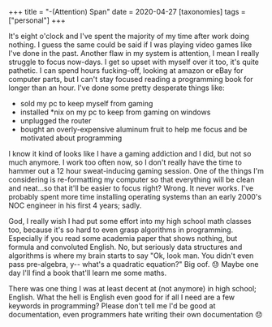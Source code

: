 +++
title = "-(Attention) Span"
date = 2020-04-27
[taxonomies]
tags = ["personal"]
+++

It's eight o'clock and I've spent the majority of my time after work doing nothing. I guess the same could be said if I was playing video games like I've done in the past. Another flaw in my system is attention, I mean I really struggle to focus now-days. I get so upset with myself over it too, it's quite pathetic. I can spend hours fucking-off, looking at amazon or eBay for computer parts, but I can't stay focused reading a programming book for longer than an hour. I've done some pretty desperate things like:
- sold my pc to keep myself from gaming
- installed *nix on my pc to keep from gaming on windows
- unplugged the router
- bought an overly-expensive aluminum fruit to help me focus and be motivated about programming

I know it kind of looks like I have a gaming addiction and I did, but not so much anymore. I work too often now, so I don't really have the time to hammer out a 12 hour sweat-inducing gaming session. One of the things I'm considering is re-formatting my computer so that everything will be clean and neat...so that it'll be easier to focus right? Wrong. It never works. I've probably spent more time installing operating systems than an early 2000's NOC engineer in his first 4 years; sadly. 

God, I really wish I had put some effort into my high school math classes too, because it's so hard to even grasp algorithms in programming. Especially if you read some academia paper that shows nothing, but formula and convoluted English. No, but seriously data structures and algorithms is where my brain starts to say "Ok, look man. You didn't even pass pre-algebra, y-- what's a quadratic equation?" Big oof. 😓 Maybe one day I'll find a book that'll learn me some maths.

There was one thing I was at least decent at (not anymore) in high school; English. What the hell is English even good for if all I need are a few keywords in programming? Please don't tell me I'd be good at documentation, even programmers hate writing their own documentation 😞 

